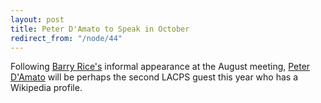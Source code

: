 ```yaml
---
layout: post
title: Peter D'Amato to Speak in October
redirect_from: "/node/44"
---
```


<div class="field field-name-body field-type-text-with-summary field-label-hidden"><div class="field-items"><div class="field-item even"><p>Following <a href="https://en.wikipedia.org/wiki/Barry_Rice">Barry Rice's</a> informal appearance at the August meeting, <a href="https://en.wikipedia.org/wiki/Peter_D%27Amato">Peter D'Amato</a> will be perhaps the second LACPS guest this year who has a Wikipedia profile.</p></div></div></div>
